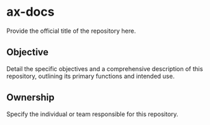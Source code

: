  # ax-docs
Provide the official title of the repository here.

## Objective
Detail the specific objectives and a comprehensive description of this repository, outlining its primary functions and intended use.

## Ownership
Specify the individual or team responsible for this repository.
